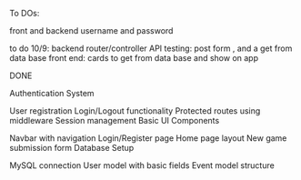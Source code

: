 To DOs: 


front and backend 
username and password 

to do 10/9:
backend 
router/controller
API testing: post form , and a get from data base
front end:
cards to get from data base and show on app



DONE

Authentication System

User registration
Login/Logout functionality
Protected routes using middleware
Session management
Basic UI Components

Navbar with navigation
Login/Register page
Home page layout
New game submission form
Database Setup

MySQL connection
User model with basic fields
Event model structure